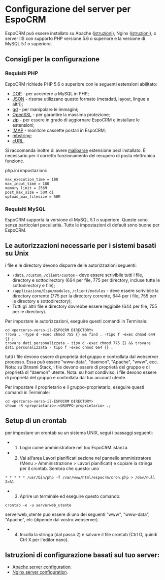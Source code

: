 # Configurazione del server per EspoCRM

EspoCRM può essere installato su Apache ([istruzioni](../../../docs/administration/apache-server-configuration.md)), Nginx ([istruzioni](../../../docs/administration/nginx-server-configuration.md)), o server IIS con supporto PHP versione 5.6 o superiore e la versione di MySQL 5.1 o superiore.

## Consigli per la configurazione

### Requisiti PHP

EspoCRM richiede PHP 5.6 o superiore con le seguenti estensioni abilitato:

* [DOP](http://php.net/manual/en/book.pdo.php) - per accedere a MySQL in PHP;
* [JSON](http://php.net/manual/en/book.json.php) - risorse utilizzano questo formato (metadati, layout, lingue e altri);
* [gd](http://php.net/manual/en/book.image.php) - per manipolare le immagini;
* [OpenSSL](http://php.net/manual/en/book.openssl.php) - per garantire la massima protezione;
* [zip](http://php.net/manual/en/book.zip.php) - per essere in grado di aggiornare EspoCRM e installare le estensioni;
* [IMAP](http://php.net/manual/en/book.imap.php) - monitore cassette postali in EspoCRM;
* [mbstring](http://php.net/manual/en/book.mbstring.php);
* [cURL](http://php.net/manual/en/book.curl.php).

Si raccomanda inoltre di avere [mailparse](https://pecl.php.net/package/mailparse) estensione pecl installato. È necessario per il corretto funzionamento del recupero di posta elettronica funzione.

php.ini impostazioni:

```
max_execution_time = 180
max_input_time = 180
memory_limit = 256M
post_max_size = 50M di
upload_max_filesize = 50M
```


### Requisiti MySQL

EspoCRM supporta la versione di MySQL 5.1 o superiore.
Queste sono senza particolari peculiarità. Tutte le impostazioni di default sono buone per EspoCRM.

## Le autorizzazioni necessarie per i sistemi basati su Unix

i file e le directory devono disporre delle autorizzazioni seguenti:

* `/data`, `/custom`, `/client/custom` - deve essere scrivibile tutti i file, directory e sottodirectory (664 per file, 775 per directory, incluse tutte le sottodirectory e file);
* `/applicazione/Espo/modules`, `/client/modules` - deve essere scrivibile la directory corrente (775 per la directory corrente, 644 per i file, 755 per le directory e sottodirectory);
* Tutti gli altri file e directory dovrebbe essere leggibile (644 per file, 755 per le directory).

Per impostare le autorizzazioni, eseguire questi comandi in Terminale:

```
cd <percorso-verso-il-ESPOCRM DIRECTORY>
Trova . -Type d -exec chmod 755 {} && find . -Tipo f -exec chmod 644 {} ;
trovare dati personalizzata - tipo d -exec chmod 775 {} && trovare dati personalizzata - tipo f -exec chmod 664 {} ;
```

tutti i file devono essere di proprietà del gruppo e controllata dal webserver processo. Essa può essere "www-data", "daemon", "Apache", "www", ecc.
Nota: su Bitnami Stack, i file devono essere di proprietà del gruppo e di proprietà di "daemon" utente.
Nota: su host condiviso, i file devono essere di proprietà del gruppo e controllata dal tuo account utente.

Per impostare il proprietario e il gruppo-proprietario, eseguire questi comandi in Terminale:

```
cd <percorso-verso-il-ESPOCRM DIRECTORY>
chown -R <proprietario>:<GRUPPO-proprietario> .;
```

## Setup di un crontab

per impostare un crontab su un sistema UNIX, segui i passaggi seguenti:

* 1. Login come amministratore nel tuo EspoCRM istanza.
* 2. Vai all'area Lavori pianificati sezione nel pannello amministratore (Menu > Amministrazione > Lavori pianificati) e copiare la stringa per il crontab. Sembra che questo: uno
```
* * * * * /usr/bin/php -f /var/www/html/espocrm/cron.php > /dev/null 2>&1
```
* 3. Aprire un terminale ed eseguire questo comando:
```
crontab -e -u serverweb_utente
```
serverweb_utente può essere di uno dei seguenti "www", "www-data", "Apache", etc (dipende dal vostro webserver).
* 4. Incolla la stringa (dal passo 2) e salvare il file crontab (Ctrl O, quindi Ctrl X per l'editor nano).

## Istruzioni di configurazione basati sul tuo server:

* [Apache server configuration](../../../docs/administration/apache-server-configuration.md).
* [Nginx server configuration](../../../docs/administration/nginx-server-configuration.md).
